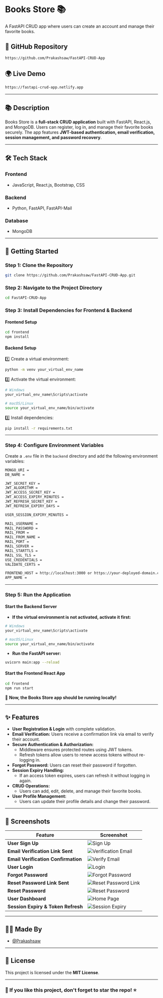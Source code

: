 # **Books Store** 📚  
A FastAPI CRUD app where users can create an account and manage their favorite books.  

## 📌 GitHub Repository  
```bash
https://github.com/Prakashsaw/FastAPI-CRUD-App
```

## 🌍 Live Demo  
```bash
https://fastapi-crud-app.netlify.app
```

---

## **📚 Description**  
Books Store is a **full-stack CRUD application** built with FastAPI, React.js, and MongoDB. Users can register, log in, and manage their favorite books securely. The app features **JWT-based authentication, email verification, session management, and password recovery**.  

---

## **🛠 Tech Stack**  

### **Frontend**  
- JavaScript, React.js, Bootstrap, CSS  

### **Backend**  
- Python, FastAPI, FastAPI-Mail  

### **Database**  
- MongoDB  

---

## **🚀 Getting Started**  

### **Step 1: Clone the Repository**  
```bash
git clone https://github.com/Prakashsaw/FastAPI-CRUD-App.git
```

### **Step 2: Navigate to the Project Directory**  
```bash
cd FastAPI-CRUD-App
```

### **Step 3: Install Dependencies for Frontend & Backend**  

#### **Frontend Setup**  
```bash
cd frontend
npm install
```

#### **Backend Setup**  
1️⃣ Create a virtual environment:  
```bash
python -m venv your_virtual_env_name
```
2️⃣ Activate the virtual environment:  
```bash
# Windows
your_virtual_env_name\Scripts\activate

# macOS/Linux
source your_virtual_env_name/bin/activate
```
3️⃣ Install dependencies:  
```bash
pip install -r requirements.txt
```

---

### **Step 4: Configure Environment Variables**  
Create a `.env` file in the `backend` directory and add the following environment variables:  

```bash
MONGO_URI = 
DB_NAME = 

JWT_SECRET_KEY = 
JWT_ALGORITHM = 
JWT_ACCESS_SECRET_KEY = 
JWT_ACCESS_EXPIRY_MINUTES = 
JWT_REFRESH_SECRET_KEY = 
JWT_REFRESH_EXPIRY_DAYS = 

USER_SESSION_EXPIRY_MINUTES = 

MAIL_USERNAME = 
MAIL_PASSWORD = 
MAIL_FROM = 
MAIL_FROM_NAME = 
MAIL_PORT = 
MAIL_SERVER = 
MAIL_STARTTLS = 
MAIL_SSL_TLS = 
USE_CREDENTIALS = 
VALIDATE_CERTS = 

FRONTEND_HOST = http://localhost:3000 or https://your-deployed-domain.com
APP_NAME = 
```

---

### **Step 5: Run the Application**  

#### **Start the Backend Server**  
- **If the virtual environment is not activated, activate it first:**
```bash
# Windows
your_virtual_env_name\Scripts\activate

# macOS/Linux
source your_virtual_env_name/bin/activate
```
- **Run the FastAPI server:**
```bash
uvicorn main:app --reload
```

#### **Start the Frontend React App**  
```bash
cd frontend
npm run start
```

📌 **Now, the Books Store app should be running locally!**

---

## **✨ Features**  

- **User Registration & Login** with complete validation.  
- **Email Verification:** Users receive a confirmation link via email to verify their account.  
- **Secure Authentication & Authorization:**  
  - Middleware ensures protected routes using JWT tokens.  
  - Refresh tokens allow users to renew access tokens without re-logging in.  
- **Forgot Password:** Users can reset their password if forgotten.  
- **Session Expiry Handling:**  
  - If an access token expires, users can refresh it without logging in again.  
- **CRUD Operations:**  
  - Users can add, edit, delete, and manage their favorite books.  
- **User Profile Management:**  
  - Users can update their profile details and change their password.  

---

## **📸 Screenshots**  

| Feature | Screenshot |
|---------|-----------|
| **User Sign Up** | ![Sign Up](./images/1-SignUp.png) |
| **Email Verification Link Sent** | ![Verification Email](./images/2-SignUp-Success-Email-Verification-link-sent.png) |
| **Email Verification Confirmation** | ![Verify Email](./images/3-Verify-email.png) |
| **User Login** | ![Login](./images/4-Login.png) |
| **Forgot Password** | ![Forgot Password](./images/5-Forgot-Password.png) |
| **Reset Password Link Sent** | ![Reset Password Link](./images/6-Reset-Password-Lint-Sent-Success.png) |
| **Reset Password** | ![Reset Password](./images/7-Reset-Password.png) |
| **User Dashboard** | ![Home Page](./images/8-Home-Page-User-Details.png) |
| **Session Expiry & Token Refresh** | ![Session Expiry](./images/9-Session-Expired-Refresh-Token.png) |

---

## **👨‍💻 Made By**  
- [@Prakashsaw](https://github.com/Prakashsaw)  

---

## **🐜 License**  
This project is licensed under the **MIT License**.  

---

### **🌟 If you like this project, don't forget to star the repo!** ⭐  







<!-- # **Books Store**: A FastAPI CRUD app where user can create account and keep/add their favourite books.

## GitHub Repo Link: 
```bash 
  https://github.com/Prakashsaw/FastAPI-CRUD-App
```
## Live Demo URL: 
```bash 
  https://fastapi-crud-app.netlify.app
```

## Description
* Description will be added by GPT

## Tech Stack

**Frontend:** Javascript, React.js, Bootstrap, CSS. 
**Backend:** Python, FastAPI, fastapi-mail
**Database:** MongoDB.

## Run Locally

**Step:1-** Clone the project

```bash
  git clone https://github.com/Prakashsaw/FastAPI-CRUD-App.git
```

**Step:2-** Go to the project directory

```bash
  cd FastAPI-CRUD-App
```

**Step:3-** Install all the dependencies in frontend and backend folders one by one.

* Installl dependencies for frontend
```bash
  cd frontend/
  npm install
```
* Installl dependencies for backend
1. Make virtual environment
```bash
    python -m venv your_virtual_env_name
```
2. Activate the virtual environment
```bash
    your_virtual_env_name\Scripts\activate
```
3. Install all the package dependencies from requirements.txt
```bash
    pip install -r requirements.txt
```

**Step:4-** Make .env file in your root of backend folder which will contain all your development environment variables with private keys
```bash
    MONGO_URI = 
    DB_NAME = 

    JWT_SECRET_KEY = 
    JWT_ALGORITHM = 
    JWT_ACCESS_SECRET_KEY = 
    JWT_ACCESS_EXPIRY_MINUTES = 
    JWT_REFRESH_SECRET_KEY = 
    JWT_REFRESH_EXPIRY_DAYS = 

    USER_SESSION_EXPIRY_MINUTES = 

    MAIL_USERNAME = 
    MAIL_PASSWORD = 
    MAIL_FROM = 
    MAIL_FROM_NAME = 
    MAIL_PORT = 
    MAIL_SERVER = 
    MAIL_STARTTLS = 
    MAIL_SSL_TLS = 
    USE_CREDENTIALS = 
    VALIDATE_CERTS =

    FRONTEND_HOST = http://localhost:3000 or https://your-deployed-domain.com
    APP_NAME = 
```

**Step:5-** Start backend and frontend in seperate two terminals

* Start the backend
- First activate the virtual_environmant if not activated
```bash
    //open new terminal
    cd backend
    your_virtual_env_name\Scripts\activate
```
- Start the server
```bash
  uvicorn main:app --reload
```

* Start the frontend react app
```bash
  //open new terminal
  cd frontend
  npm run start
```

**Step:6-** Now Books store app is running in your local host

## Features 🚀  

- **User Registration & Login** with complete validation.  
- **Email Verification:** Users receive a confirmation link via email to verify their email address.  
- **Secure Authentication & Authorization** Created a middleware for user authorization for each protected routes using JWT tokens. Create refresh token as well for user renew access tokens if expired.
- **Forgot Password:** Users can reset their password if they forget it.  
- **Refresh expired access token:** If user session expired (access token expired) then user can renew their access token and can continue their session without logout and login again till their next session.

## Screenshots 📸
![User SignUp](./images/1-SignUp.png)
![Account Verification Link](./images/2-SignUp-Success-Email-Verification-link-sent.png)
![Account Verification](./images/3-Verify-email.png)
![User Login](./images/4-Login.png)
![Forgot Password](./images/5-Forgot-Password.png)
![Reset Password link sent](./images/6-Reset-Password-Lint-Sent-Success.png)
![Reset Password](./images/7-Reset-Password.png)
![User Details Home Page](./images/8-Home-Page-User-Details.png)
![Session Expiry Refresh Token](./images/9-Session-Expired-Refresh-Token.png)

## Made By
- [@Prakashsaw](https://github.com/Prakashsaw)
 -->






<!-- ## React Login and Registration example with JWT and HttpOnly cookie

Build React JWT Authentication and Authorization example using React Hooks, React Router, Axios and Bootstrap (without Redux):
- JWT Authentication Flow for User Signup & User Login
- Project Structure for React Authentication (without Redux) with React Router & Axios
- Creating React Components with Form Validation using Formik and Yup
- React Pages for accessing protected Resources (Authorization)
- Dynamic Navigation Bar in React App

For more detail, please visit:
> [React Login and Registration example with JWT](https://bezkoder.com/react-login-example-jwt-hooks/)

> [React + Redux: Login and Registration example with JWT](https://www.bezkoder.com/redux-toolkit-auth/)

Working with back-end servers:
> [Spring Boot + H2](https://www.bezkoder.com/spring-boot-security-jwt/)

> [Spring Boot + MySQL/PostgreSQL](https://www.bezkoder.com/spring-boot-login-example-mysql/)

> [Spring Boot + MongoDB](https://www.bezkoder.com/spring-boot-mongodb-login-example/)

> [Node Express + MySQL/PostgreSQL](https://www.bezkoder.com/node-js-express-login-example/)

> [Node Express + MongoDB](https://www.bezkoder.com/node-js-express-login-mongodb/)

Fullstack (JWT Authentication & Authorization example):
> [React + Spring Boot](https://bezkoder.com/spring-boot-react-jwt-auth/)

> [React + Node.js Express](https://bezkoder.com/react-express-authentication-jwt/)

This project was bootstrapped with [Create React App](https://github.com/facebook/create-react-app).

### Project setup

In the project directory, you can run:

```
npm install
# or
yarn install
```
yarn
or

### Compiles and hot-reloads for development

```
npm start
# or
yarn start
```

Open [http://localhost:8081](http://localhost:8081) to view it in the browser.

The page will reload if you make edits.

### Related Posts
> [In-depth Introduction to JWT-JSON Web Token](https://bezkoder.com/jwt-json-web-token/)

> [React CRUD example using Hooks](https://bezkoder.com/react-hooks-crud-axios-api/)

> [React Pagination using Hooks example](https://bezkoder.com/react-pagination-hooks/)

> [React Hooks File Upload example](https://bezkoder.com/react-hooks-file-upload/)

Fullstack with Node.js Express:
> [React + Node Express + MySQL](https://bezkoder.com/react-node-express-mysql/)

> [React + Node Express + PostgreSQL](https://bezkoder.com/react-node-express-postgresql/)

> [React + Node Express + MongoDB](https://bezkoder.com/react-node-express-mongodb-mern-stack/)

Fullstack with Spring Boot:
> [React + Spring Boot + MySQL](https://bezkoder.com/react-spring-boot-crud/)

> [React + Spring Boot + PostgreSQL](https://bezkoder.com/spring-boot-react-postgresql/)

> [React + Spring Boot + MongoDB](https://bezkoder.com/react-spring-boot-mongodb/)

Fullstack with Django:
> [React Hooks + Django Rest Framework](https://bezkoder.com/django-react-hooks/)

Serverless:
> [React Hooks Firebase Realtime Database: CRUD App ](https://bezkoder.com/react-firebase-hooks-crud/)

> [React Hooks Firestore example: CRUD App](https://bezkoder.com/react-hooks-firestore/)

Integration (run back-end & front-end on same server/port)
> [Integrate React with Spring Boot](https://bezkoder.com/integrate-reactjs-spring-boot/)

> [Integrate React with Node Express](https://bezkoder.com/integrate-react-express-same-server-port/) -->
